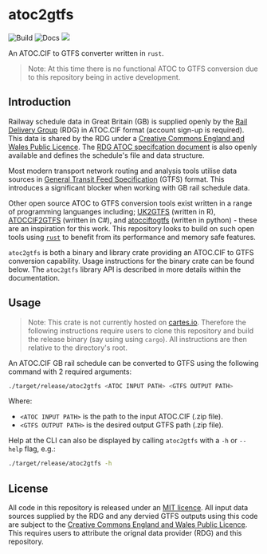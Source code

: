 # atoc2gtfs

![Build](https://github.com/heuristic-pedals/minigrep/actions/workflows/ci.yml/badge.svg?branch=main)
![Docs](https://github.com/heuristic-pedals/minigrep/actions/workflows/docs.yml/badge.svg?branch=main)
<a href="https://codecov.io/gh/heuristic-pedals/atoc2gtfs" > <img src="https://img.shields.io/codecov/c/github/heuristic-pedals/atoc2gtfs/main"/></a>

An ATOC.CIF to GTFS converter written in `rust`.

> Note: At this time there is no functional ATOC to GTFS conversion due to this repository being in active development.

## Introduction

Railway schedule data in Great Britain (GB) is supplied openly by the [Rail Delivery Group][RDG homepage] (RDG) in ATOC.CIF format (account sign-up is required). This data is shared by the RDG under a [Creative Commons England and Wales Public Licence][CC eng and wales]. The [RDG ATOC specifcation document][ATOC spec] is also openly available and defines the schedule's file and data structure.

Most modern transport network routing and analysis tools utilise data sources in [General Transit Feed Specification][GTFS docs] (GTFS) format. This introduces a significant blocker when working with GB rail schedule data.

Other open source ATOC to GTFS conversion tools exist written in a range of programming languanges including; [UK2GTFS] (written in R), [ATOCCIF2GTFS] (written in C#), and [atocciftogtfs] (written in python) - these are an inspiration for this work. This repository looks to build on such open tools using [`rust`][rust] to benefit from its performance and memory safe features.

`atoc2gtfs` is both a binary and library crate providing an ATOC.CIF to GTFS conversion capability. Usage instructions for the binary crate can be found below. The `atoc2gtfs` library API is described in more details within the documentation.

## Usage

> Note: This crate is not currently hosted on [cartes.io](https://crates.io). Therefore the following instructions require users to clone this repository and build the release binary (say using using `cargo`). All instructions are then relative to the directory's root.

An ATOC.CIF GB rail schedule can be converted to GTFS using the following command with 2 required arguments:

```bash
./target/release/atoc2gtfs <ATOC INPUT PATH> <GTFS OUTPUT PATH>
```

Where:

- `<ATOC INPUT PATH>` is the path to the input ATOC.CIF (.zip file).
- `<GTFS OUTPUT PATH>` is the desired output GTFS path (.zip file).

Help at the CLI can also be displayed by calling `atoc2gtfs` with a `-h` or `--help` flag, e.g.:

```bash
./target/release/atoc2gtfs -h
```

## License

All code in this repository is released under an [MIT licence][MIT]. All input data sources supplied by the RDG and any dervied GTFS outputs using this code are subject to the [Creative Commons England and Wales Public Licence][CC eng and wales]. This requires users to attribute the orignal data provider (RDG) and this repository.

[RDG homepage]: https://data.atoc.org/member-area
[CC eng and wales]: https://creativecommons.org/licenses/by/2.0/uk/legalcode.en-gb
[ATOC spec]: https://data.atoc.org/sites/all/themes/atoc/files/RSPS5046.pdf
[MIT]: https://github.com/heuristic-pedals/atoc2gtfs/blob/main/LICENSE
[GTFS docs]: https://gtfs.org/schedule/
[UK2GTFS]: https://itsleeds.github.io/UK2GTFS/
[ATOCCIF2GTFS]: https://github.com/odileeds/ATOCCIF2GTFS
[rust]: https://www.rust-lang.org
[atocciftogtfs]: https://pypi.org/project/atcociftogtfs/